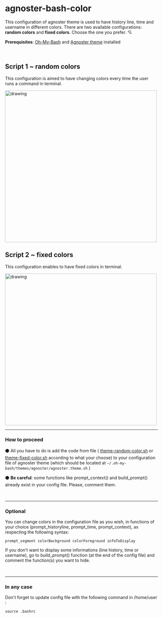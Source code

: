 # agnoster-bash-color
This configuration of agnoster theme is used to have history line, time and username in different colors. There are two available configurations: **random colors** and **fixed colors**. Choose the one you prefer. :cupid:

**Prerequisites**: [Oh-My-Bash](https://ohmybash.nntoan.com/) and [Agnoster theme](https://github.com/ohmybash/oh-my-bash/wiki/Themes) installed

&nbsp;  

## Script 1 ~ random colors

This configuration is aimed to have changing colors every time the user runs a command in terminal.

<img src="https://github.com/manialinux/agnoster-bash-color/blob/main/agnoster-bash-random-color.png" alt="drawing" width="500"/>


## Script 2 ~ fixed colors 

This configuration enables to have fixed colors in terminal.

<img src="https://github.com/manialinux/agnoster-bash-color/blob/main/agnoster-bash-fixed-color.png" alt="drawing" width="500"/>

---

### How to proceed

:black_circle: All you have to do is add the code from file ( [theme-random-color.sh](https://github.com/manialinux/agnoster-bash-color/blob/main/theme-random-color.sh) or [theme-fixed-color.sh](https://github.com/manialinux/agnoster-bash-color/blob/main/theme-fixed-color.sh) according to what your choose) to your configuration file of agnoster theme (which should be located at `~/.oh-my-bash/themes/agnoster/agnoster.theme.sh` )

:black_circle: **Be careful**: some functions like prompt_context() and build_prompt() already exist in your config file. Please, comment them.

&nbsp;  

---

### Optional


You can change colors in the configuration file as you wish, in functions of your choice (prompt_historyline, prompt_time, prompt_context), as respecting the following syntax:

`prompt_segment colorBackground colorForeground infoToDisplay`

If you don't want to display some informations (line history, time or username), go to build_prompt() function (at the end of the config file) and comment the function(s) you want to hide.

&nbsp;  

---

### In any case

Don't forget to update config file with the following command in /home/user :

`source .bashrc`

&nbsp;  
